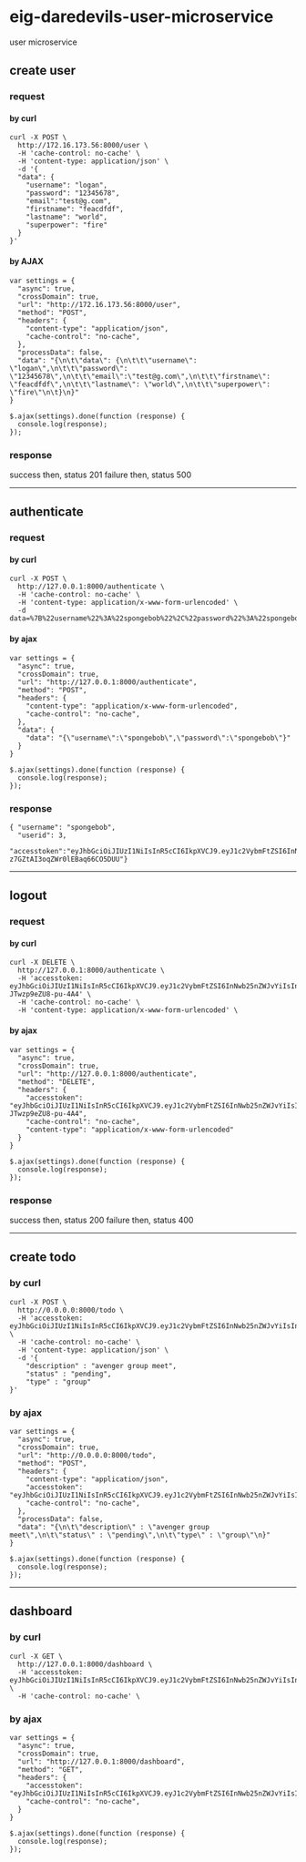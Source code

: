 # eig-daredevils-user-microservice
user microservice


## create user

### request

#### by curl
```
curl -X POST \
  http://172.16.173.56:8000/user \
  -H 'cache-control: no-cache' \
  -H 'content-type: application/json' \
  -d '{
  "data": {
    "username": "logan",
    "password": "12345678",
    "email":"test@g.com",
    "firstname": "feacdfdf",
    "lastname": "world",
    "superpower": "fire"
  }
}'
```

#### by AJAX
```
var settings = {
  "async": true,
  "crossDomain": true,
  "url": "http://172.16.173.56:8000/user",
  "method": "POST",
  "headers": {
    "content-type": "application/json",
    "cache-control": "no-cache",
  },
  "processData": false,
  "data": "{\n\t\"data\": {\n\t\t\"username\": \"logan\",\n\t\t\"password\": \"12345678\",\n\t\t\"email\":\"test@g.com\",\n\t\t\"firstname\": \"feacdfdf\",\n\t\t\"lastname\": \"world\",\n\t\t\"superpower\": \"fire\"\n\t}\n}"
}

$.ajax(settings).done(function (response) {
  console.log(response);
});
```
### response
success then, status 201
failure then, status 500

---------------------------------------------------------------------------------------------------------------------------------

## authenticate

### request
#### by curl
```
curl -X POST \
  http://127.0.0.1:8000/authenticate \
  -H 'cache-control: no-cache' \
  -H 'content-type: application/x-www-form-urlencoded' \
  -d data=%7B%22username%22%3A%22spongebob%22%2C%22password%22%3A%22spongebob%22%7D
```

#### by ajax
```
var settings = {
  "async": true,
  "crossDomain": true,
  "url": "http://127.0.0.1:8000/authenticate",
  "method": "POST",
  "headers": {
    "content-type": "application/x-www-form-urlencoded",
    "cache-control": "no-cache",
  },
  "data": {
    "data": "{\"username\":\"spongebob\",\"password\":\"spongebob\"}"
  }
}

$.ajax(settings).done(function (response) {
  console.log(response);
});
```

### response
```
{ "username": "spongebob",
  "userid": 3,
  "accesstoken":"eyJhbGciOiJIUzI1NiIsInR5cCI6IkpXVCJ9.eyJ1c2VybmFtZSI6InNwb25nZWJvYiIsInVzZXJpZCI6MywidGltZSI6MTQ5NzU5Mjc1N30.PJHqkaeMdi9Xpr5-z7GZtAI3oqZWr0lEBaq66CO5DUU"}
```

---------------------------------------------------------------------------------------------------------------------------------



## logout

### request

#### by curl
```
curl -X DELETE \
  http://127.0.0.1:8000/authenticate \
  -H 'accesstoken: eyJhbGciOiJIUzI1NiIsInR5cCI6IkpXVCJ9.eyJ1c2VybmFtZSI6InNwb25nZWJvYiIsInVzZXJpZCI6MywidGltZSI6MTQ5NzU5NTc4N30.dNOfgARRjBtVyB9WJMgLSXyo5-JTwzp9eZU8-pu-4A4' \
  -H 'cache-control: no-cache' \
  -H 'content-type: application/x-www-form-urlencoded' \
```
#### by ajax
```
var settings = {
  "async": true,
  "crossDomain": true,
  "url": "http://127.0.0.1:8000/authenticate",
  "method": "DELETE",
  "headers": {
    "accesstoken": "eyJhbGciOiJIUzI1NiIsInR5cCI6IkpXVCJ9.eyJ1c2VybmFtZSI6InNwb25nZWJvYiIsInVzZXJpZCI6MywidGltZSI6MTQ5NzU5NTc4N30.dNOfgARRjBtVyB9WJMgLSXyo5-JTwzp9eZU8-pu-4A4",
    "cache-control": "no-cache",
    "content-type": "application/x-www-form-urlencoded"
  }
}

$.ajax(settings).done(function (response) {
  console.log(response);
});
```
### response

success then, status 200
failure then, status 400


---------------------------------------------------------------------------------------------------------------------

## create todo

### by curl
```
curl -X POST \
  http://0.0.0.0:8000/todo \
  -H 'accesstoken: eyJhbGciOiJIUzI1NiIsInR5cCI6IkpXVCJ9.eyJ1c2VybmFtZSI6InNwb25nZWJvYiIsInVzZXJpZCI6MywiZ3JvdXBpZCI6ImF2ZW5nZXIiLCJ0aW1lIjoxNDk3NjA4MDM0fQ.sqlu0uhtIFkg8sBRV_lzxpQPTOrvGWO7qL08Gfwaiwk' \
  -H 'cache-control: no-cache' \
  -H 'content-type: application/json' \
  -d '{
	"description" : "avenger group meet",
	"status" : "pending",
	"type" : "group"
}'
```
### by ajax
```
var settings = {
  "async": true,
  "crossDomain": true,
  "url": "http://0.0.0.0:8000/todo",
  "method": "POST",
  "headers": {
    "content-type": "application/json",
    "accesstoken": "eyJhbGciOiJIUzI1NiIsInR5cCI6IkpXVCJ9.eyJ1c2VybmFtZSI6InNwb25nZWJvYiIsInVzZXJpZCI6MywiZ3JvdXBpZCI6ImF2ZW5nZXIiLCJ0aW1lIjoxNDk3NjA4MDM0fQ.sqlu0uhtIFkg8sBRV_lzxpQPTOrvGWO7qL08Gfwaiwk",
    "cache-control": "no-cache",
  },
  "processData": false,
  "data": "{\n\t\"description\" : \"avenger group meet\",\n\t\"status\" : \"pending\",\n\t\"type\" : \"group\"\n}"
}

$.ajax(settings).done(function (response) {
  console.log(response);
});
```
--------------------------------------------------------------------------------------------------------------------

## dashboard

### by curl
```
curl -X GET \
  http://127.0.0.1:8000/dashboard \
  -H 'accesstoken: eyJhbGciOiJIUzI1NiIsInR5cCI6IkpXVCJ9.eyJ1c2VybmFtZSI6InNwb25nZWJvYiIsInVzZXJpZCI6MywiZ3JvdXBpZCI6ImF2ZW5nZXIiLCJ0aW1lIjoxNDk3NjAwNzAyfQ.13p2p2naArvI8U_n8P9zy4osEN43QA5gIG5AQpW3VU0' \
  -H 'cache-control: no-cache' \
```
### by ajax
```
var settings = {
  "async": true,
  "crossDomain": true,
  "url": "http://127.0.0.1:8000/dashboard",
  "method": "GET",
  "headers": {
    "accesstoken": "eyJhbGciOiJIUzI1NiIsInR5cCI6IkpXVCJ9.eyJ1c2VybmFtZSI6InNwb25nZWJvYiIsInVzZXJpZCI6MywiZ3JvdXBpZCI6ImF2ZW5nZXIiLCJ0aW1lIjoxNDk3NjAwNzAyfQ.13p2p2naArvI8U_n8P9zy4osEN43QA5gIG5AQpW3VU0",
    "cache-control": "no-cache",
  }
}

$.ajax(settings).done(function (response) {
  console.log(response);
});
```
